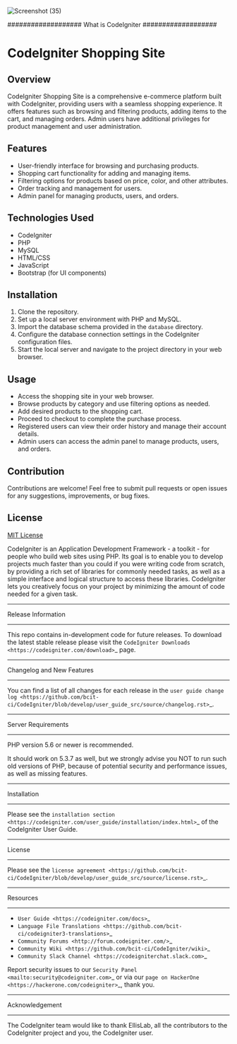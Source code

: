 ![Screenshot (35)](https://github.com/Mathew-Tomy/Codeigniter-Shopping-site/assets/159645212/ce00b3f2-2f0f-4587-b7dc-ba1193d61007)

###################
What is CodeIgniter
###################
# CodeIgniter Shopping Site

## Overview
CodeIgniter Shopping Site is a comprehensive e-commerce platform built with CodeIgniter, providing users with a seamless shopping experience. It offers features such as browsing and filtering products, adding items to the cart, and managing orders. Admin users have additional privileges for product management and user administration.

## Features
- User-friendly interface for browsing and purchasing products.
- Shopping cart functionality for adding and managing items.
- Filtering options for products based on price, color, and other attributes.
- Order tracking and management for users.
- Admin panel for managing products, users, and orders.

## Technologies Used
- CodeIgniter
- PHP
- MySQL
- HTML/CSS
- JavaScript
- Bootstrap (for UI components)

## Installation
1. Clone the repository.
2. Set up a local server environment with PHP and MySQL.
3. Import the database schema provided in the `database` directory.
4. Configure the database connection settings in the CodeIgniter configuration files.
5. Start the local server and navigate to the project directory in your web browser.

## Usage
- Access the shopping site in your web browser.
- Browse products by category and use filtering options as needed.
- Add desired products to the shopping cart.
- Proceed to checkout to complete the purchase process.
- Registered users can view their order history and manage their account details.
- Admin users can access the admin panel to manage products, users, and orders.

## Contribution
Contributions are welcome! Feel free to submit pull requests or open issues for any suggestions, improvements, or bug fixes.

## License
[MIT License](LICENSE)

CodeIgniter is an Application Development Framework - a toolkit - for people
who build web sites using PHP. Its goal is to enable you to develop projects
much faster than you could if you were writing code from scratch, by providing
a rich set of libraries for commonly needed tasks, as well as a simple
interface and logical structure to access these libraries. CodeIgniter lets
you creatively focus on your project by minimizing the amount of code needed
for a given task.

*******************
Release Information
*******************

This repo contains in-development code for future releases. To download the
latest stable release please visit the `CodeIgniter Downloads
<https://codeigniter.com/download>`_ page.

**************************
Changelog and New Features
**************************

You can find a list of all changes for each release in the `user
guide change log <https://github.com/bcit-ci/CodeIgniter/blob/develop/user_guide_src/source/changelog.rst>`_.

*******************
Server Requirements
*******************

PHP version 5.6 or newer is recommended.

It should work on 5.3.7 as well, but we strongly advise you NOT to run
such old versions of PHP, because of potential security and performance
issues, as well as missing features.

************
Installation
************

Please see the `installation section <https://codeigniter.com/user_guide/installation/index.html>`_
of the CodeIgniter User Guide.

*******
License
*******

Please see the `license
agreement <https://github.com/bcit-ci/CodeIgniter/blob/develop/user_guide_src/source/license.rst>`_.

*********
Resources
*********

-  `User Guide <https://codeigniter.com/docs>`_
-  `Language File Translations <https://github.com/bcit-ci/codeigniter3-translations>`_
-  `Community Forums <http://forum.codeigniter.com/>`_
-  `Community Wiki <https://github.com/bcit-ci/CodeIgniter/wiki>`_
-  `Community Slack Channel <https://codeigniterchat.slack.com>`_

Report security issues to our `Security Panel <mailto:security@codeigniter.com>`_
or via our `page on HackerOne <https://hackerone.com/codeigniter>`_, thank you.

***************
Acknowledgement
***************

The CodeIgniter team would like to thank EllisLab, all the
contributors to the CodeIgniter project and you, the CodeIgniter user.
